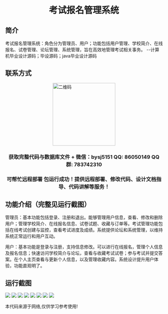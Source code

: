<p><h1 align="center">考试报名管理系统</h1></p>

## 简介
考试报名管理系统：角色分为管理员、用户；功能包括用户管理、学校简介、在线报名、试卷管理、论坛管理、系统管理，旨在高效地管理考试相关事务。    --计算机毕业设计源码；毕设源码；java毕业设计源码


## 联系方式
<img src="https://bs-1329754181.cos.ap-shanghai.myqcloud.com/wx.jpg" alt="二维码" style="display: block; margin: 0 auto;" width="200px">
<p><h3 align="center">获取完整代码与数据库文件 + 微信：bysj5151 QQ: 86050149 QQ群: 783742310</h3></p>
<p><h3 align="center">可帮忙远程部署 包运行成功！提供远程部署、修改代码、设计文档指导、代码讲解等服务！</h3></p>

## 功能介绍（完整见运行截图）
管理员：基本功能包括登录、注册和退出。能够管理用户信息，查看、修改和删除用户；管理学校简介、在线报名信息、试卷试题、收藏与订单等。考试管理功能包括在线考试创建与监控，查看考试进度及成绩。系统提供论坛和系统管理，以维持系统正常运行和用户互动。

用户：基本功能是登录与注册，支持信息修改。可以进行在线报名，管理个人信息及报名信息；快速访问学校简介与论坛，查看与收藏考试试卷；参与考试并提交答案。在个人主页查看与更新个人信息，以及管理收藏内容。系统设计提升用户体验，功能直观明了。


## 运行截图
![](imgs/588112-20230312075622143-282439634.png)
![](imgs/588112-20230312075627856-558410204.png)
![](imgs/588112-20230312075631994-2097695633.png)
![](imgs/588112-20230312075636373-759863.png)
![](imgs/588112-20230312075640207-1753226910.png)
![](imgs/588112-20230312075643890-1349025133.png)
![](imgs/588112-20230312075651224-189893585.png)
![](imgs/588112-20230312075656395-1413215732.png)

<p>本代码来源于网络,仅供学习参考使用!</p>
